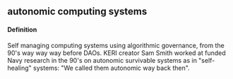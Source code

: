 ## autonomic computing systems

<h4>Definition</h4><p>Self managing computing systems using algorithmic governance, from the 90&#39;s way way way before DAOs. KERI creator Sam Smith worked at funded Navy research in the 90&#39;s on autonomic survivable systems as in &quot;self-healing&quot; systems: &quot;We called them autonomic way back then&quot;.</p>

